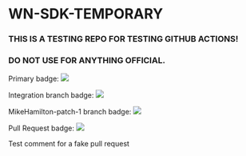 # WN-SDK-TEMPORARY

### THIS IS A TESTING REPO FOR TESTING GITHUB ACTIONS!
### DO NOT USE FOR ANYTHING OFFICIAL.

Primary badge: ![](https://github.com/realwear/WN-SDK-TEMPORARY/workflows/SDK%20build%20and%20test/badge.svg)

Integration branch badge: ![](https://github.com/realwear/WN-SDK-TEMPORARY/workflows/SDK%20build%20and%20test/badge.svg?branch=integration)

MikeHamilton-patch-1 branch badge: ![](https://github.com/realwear/WN-SDK-TEMPORARY/workflows/SDK%20build%20and%20test/badge.svg?branch=MikeHamilton-RW-patch-1)

Pull Request badge: ![](https://github.com/realwear/WN-SDK-TEMPORARY/workflows/SDK%20build%20and%20test/badge.svg?event=pull_request)

Test comment for a fake pull request
